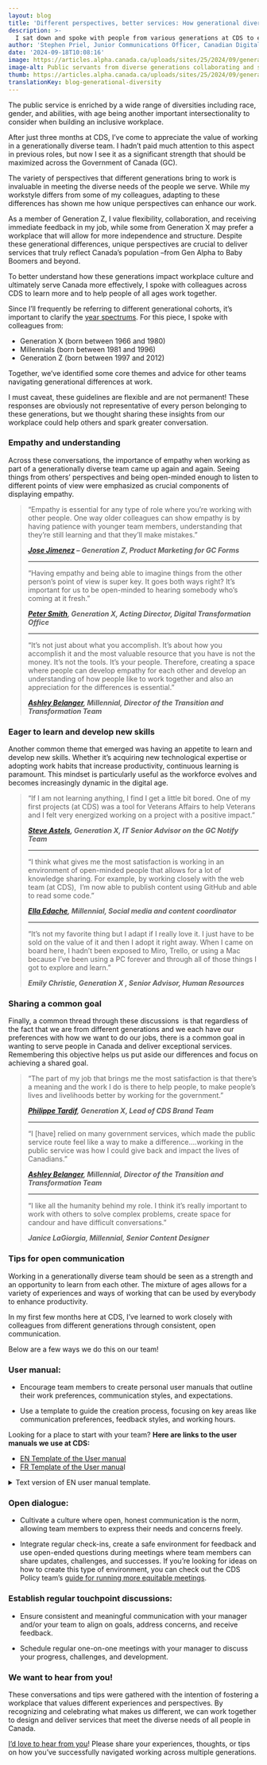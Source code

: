 ```yaml
---
layout: blog
title: 'Different perspectives, better services: How generational diversity helps '
description: >-
  I sat down and spoke with people from various generations at CDS to explore how age diversity strengthens our service to Canadians. Through shared experiences, we discussed the unique perspectives each generation brings and offered tips for fostering collaboration and inclusivity across age groups in the public service.
author: 'Stephen Priel, Junior Communications Officer, Canadian Digital Service'
date: '2024-09-18T10:08:16'
image: https://articles.alpha.canada.ca/uploads/sites/25/2024/09/generationaldiversity_blog_post2_720.png
image-alt: Public servants from diverse generations collaborating and sharing ideas.
thumb: https://articles.alpha.canada.ca/uploads/sites/25/2024/09/generationaldiversity_blog_post2_720.png
translationKey: blog-generational-diversity
---
```


<p>The public service is enriched by a wide range of diversities including race, gender, and abilities, with age being another important intersectionality to consider when building an inclusive workplace. </p>



<p>After just three months at CDS, I’ve come to appreciate the value of working in a generationally diverse team. I hadn’t paid much attention to this aspect in previous roles, but now I see it as a significant strength that should be maximized across the Government of Canada (GC).</p>



<p>The variety of perspectives that different generations bring to work is invaluable in meeting the diverse needs of the people we serve. While my workstyle differs from some of my colleagues, adapting to these differences has shown me how unique perspectives can enhance our work.</p>



<p>As a member of Generation Z, I value flexibility, collaboration, and receiving immediate feedback in my job, while some from Generation X may prefer a workplace that will allow for more independence and structure. Despite these generational differences, unique perspectives are crucial to deliver services that truly reflect Canada&#8217;s population –from Gen Alpha to Baby Boomers and beyond.</p>



<p>To better understand how these generations impact workplace culture and ultimately serve Canada more effectively, I spoke with colleagues across CDS to learn more and to help people of all ages work together.</p>



<p>Since I&#8217;ll frequently be referring to different generational cohorts, it&#8217;s important to clarify the <a href="https://www150.statcan.gc.ca/n1/daily-quotidien/240221/dq240221a-eng.htm" target="_blank" rel="noreferrer noopener">year spectrums</a>. For this piece, I spoke with colleagues from:</p>



<ul class="wp-block-list">
<li>Generation X (born between 1966 and 1980)</li>



<li>Millennials (born between 1981 and 1996)</li>



<li>Generation Z (born between 1997 and 2012)</li>
</ul>



<p>Together, we&#8217;ve identified some core themes and advice for other teams navigating generational differences at work.&nbsp;</p>



<p>I must caveat, these guidelines are flexible and are not permanent! These responses are obviously not representative of every person belonging to these generations, but we thought sharing these insights from our workplace could help others and spark greater conversation.</p>



<h3 class="wp-block-heading"><strong>Empathy and understanding&nbsp;</strong></h3>



<p>Across these conversations, the importance of empathy when working as part of a generationally diverse team came up again and again. Seeing things from others’ perspectives and being open-minded enough to listen to different points of view were emphasized as crucial components of displaying empathy.</p>



<blockquote class="wp-block-quote is-layout-flow wp-block-quote-is-layout-flow">
<p>“Empathy is essential for any type of role where you&#8217;re working with other people. One way older colleagues can show empathy is by having patience with younger team members, understanding that they&#8217;re still learning and that they&#8217;ll make mistakes.&#8221;</p>



<p><strong><em><a href="https://www.linkedin.com/in/jimenezj27/" target="_blank" rel="noreferrer noopener">Jose Jimenez</a> &#8211; Generation Z, Product Marketing for GC Forms</em></strong></p>



<hr class="wp-block-separator has-alpha-channel-opacity" />



<p>“Having empathy and being able to imagine things from the other person&#8217;s point of view is super key. It goes both ways right? It&#8217;s important for us to be open-minded to hearing somebody who&#8217;s coming at it fresh.”</p>



<p><a href="http://linkedin.com/in/pcwsmith" target="_blank" rel="noreferrer noopener"><em><strong>Peter Smith</strong></em></a><strong><em>, Generation X, Acting Director, Digital Transformation Office</em></strong></p>



<hr class="wp-block-separator has-alpha-channel-opacity" />



<p>“It&#8217;s not just about what you accomplish. It&#8217;s about how you accomplish it and the most valuable resource that you have is not the money. It&#8217;s not the tools. It&#8217;s your people. Therefore, creating a space where people can develop empathy for each other and develop an understanding of how people like to work together and also an appreciation for the differences is essential.”</p>



<p><a href="http://linkedin.com/in/ashley-belanger" target="_blank" rel="noreferrer noopener"><em><strong>Ashley Belanger</strong></em></a><strong><em>, Millennial, Director of the Transition and Transformation Team&nbsp;</em></strong></p>
</blockquote>



<h3 class="wp-block-heading"><strong>Eager to learn and develop new skills</strong></h3>



<p>Another common theme that emerged was having an appetite to learn and develop new skills. Whether it’s acquiring new technological expertise or adopting work habits that increase productivity, continuous learning is paramount. This mindset is particularly useful as the workforce evolves and becomes increasingly dynamic in the digital age.</p>



<blockquote class="wp-block-quote is-layout-flow wp-block-quote-is-layout-flow">
<p>“If I am not learning anything, I find I get a little bit bored. One of my first projects (at CDS) was a tool for Veterans Affairs to help Veterans and I felt very energized working on a project with a positive impact.&#8221;&nbsp;</p>



<p><a href="http://linkedin.com/in/sastels" target="_blank" rel="noreferrer noopener"><em><strong>Steve Astels</strong></em></a><strong><em>, Generation X, IT Senior Advisor on the GC Notify Team</em></strong></p>



<hr class="wp-block-separator has-alpha-channel-opacity" />



<p>“I think what gives me the most satisfaction is working in an environment of open-minded people that allows for a lot of knowledge sharing. For example, by working closely with the web team (at CDS),&nbsp; I&#8217;m now able to publish content using GitHub and able to read some code.”</p>



<p><a href="http://linkedin.com/in/elaine-edache-40367293" target="_blank" rel="noreferrer noopener"><em><strong>Ella Edache</strong></em></a><strong><em>, Millennial, Social media and content coordinator</em></strong></p>



<hr class="wp-block-separator has-alpha-channel-opacity" />



<p>“It&#8217;s not my favorite thing but I adapt if I really love it. I just have to be sold on the value of it and then I adopt it right away. When I came on board here, I hadn&#8217;t been exposed to Miro, Trello, or using a Mac because I&#8217;ve been using a PC forever and through all of those things I got to explore and learn.”</p>



<p><strong><em>Emily Christie, Generation X&nbsp;, Senior Advisor,  Human Resources  </em></strong></p>
</blockquote>



<h3 class="wp-block-heading" id="h-sharing-a-common-goal"><strong>Sharing a common goal</strong></h3>



<p>Finally, a common thread through these discussions&nbsp; is that regardless of the fact that we are from different generations and we each have our preferences with how we want to do our jobs, there is a common goal in wanting to serve people in Canada and deliver exceptional services. Remembering this objective helps us put aside our differences and focus on achieving a shared goal.</p>



<blockquote class="wp-block-quote is-layout-flow wp-block-quote-is-layout-flow">
<p>“The part of my job that brings me the most satisfaction is that there&#8217;s a meaning and the work I do is there to help people, to make people&#8217;s lives and livelihoods better by working for the government.”</p>



<p><a href="http://linkedin.com/in/philippe-tardif-136695175" target="_blank" rel="noreferrer noopener"><em><strong>Philippe Tardif</strong></em></a><strong><em>, Generation X, Lead of CDS Brand Team</em></strong></p>



<hr class="wp-block-separator has-alpha-channel-opacity" />



<p>“I [have] relied on many government services, which made the public service route feel like a way to make a difference&#8230;.working in the public service was how I could give back and impact the lives of Canadians.”</p>



<p><a href="http://linkedin.com/in/ashley-belanger" target="_blank" rel="noreferrer noopener"><em><strong>Ashley Belanger</strong></em></a><strong><em>, Millennial, Director of the Transition and Transformation Team</em></strong></p>



<hr class="wp-block-separator has-alpha-channel-opacity" />



<p>“I like all the humanity behind my role. I think it’s really important to work with others to solve complex problems, create space for candour and have difficult conversations.”</p>



<p><strong><em>Janice LaGiorgia, Millennial, Senior Content Designer</em></strong></p>
</blockquote>



<h3 class="wp-block-heading"><strong>Tips for open communication</strong></h3>



<p>Working in a generationally diverse team should be seen as a strength and an opportunity to learn from each other. The mixture of ages allows for a variety of experiences and ways of working that can be used by everybody to enhance productivity.</p>



<p>In my first few months here at CDS, I’ve learned to work closely with colleagues from different generations through consistent, open communication.</p>



<p>Below are a few ways we do this on our team!</p>



<h3 class="wp-block-heading"><strong>User manual:&nbsp;</strong></h3>



<ul class="wp-block-list">
<li>Encourage team members to create personal user manuals that outline their work preferences, communication styles, and expectations.</li>
</ul>



<ul class="wp-block-list">
<li>Use a template to guide the creation process, focusing on key areas like communication preferences, feedback styles, and working hours.</li>
</ul>



<p>Looking for a place to start with your team? <strong>Here are links to the user manuals we use at CDS:&nbsp;</strong></p>



<ul class="wp-block-list">
<li><a href="https://docs.google.com/presentation/d/1IRi3VfSNC55fqWWgzZJDyozK6sakh0SoX2p5UzSH2h4/edit#slide=id.p" target="_blank" rel="noreferrer noopener">EN Template of the User manual</a></li>



<li><a href="https://docs.google.com/presentation/d/1u2ujCsMiXKjwX6J4jGvwQPhHvG5Je96yOUbHGDEmwys/edit#slide=id.p" target="_blank" rel="noreferrer noopener">FR Template of the User manua</a>l</li>
</ul>



<details class="wp-block-cds-snc-accordion"><summary>Text version of EN user manual template.</summary>
<p>User manual for [name]</p>



<p>Conditions I like to work in:</p>



<ul class="wp-block-list">
<li></li>
</ul>



<p>Times/hours I like to work:&nbsp;</p>



<ul class="wp-block-list">
<li></li>
</ul>



<p>Best way to communicate with me:</p>



<ul class="wp-block-list">
<li></li>
</ul>



<p>Ways I like to receive feedback:</p>



<ul class="wp-block-list">
<li>&nbsp;</li>
</ul>



<p>Things I need at work:</p>



<ul class="wp-block-list">
<li></li>
</ul>



<p>Things I struggle with:</p>



<ul class="wp-block-list">
<li></li>
</ul>



<p>Things I love:</p>



<ul class="wp-block-list">
<li></li>
</ul>



<p>Other things to know about me:</p>
</details>



<h3 class="wp-block-heading"><strong>Open dialogue:</strong></h3>



<ul class="wp-block-list">
<li>Cultivate a culture where open, honest communication is the norm, allowing team members to express their needs and concerns freely.&nbsp;</li>
</ul>



<ul class="wp-block-list">
<li>Integrate regular check-ins, create a safe environment for feedback and use open-ended questions during meetings where team members can share updates, challenges, and successes. If you’re looking for ideas on how to create this type of environment, you can check out the CDS Policy team’s <a href="https://digital.canada.ca/2023/09/14/how-were-planning-more-useful-and-equitable-meetings/" target="_blank" rel="noreferrer noopener">guide for running more equitable meetings</a>.&nbsp;</li>
</ul>



<h3 class="wp-block-heading"><strong>Establish regular touchpoint discussions:</strong></h3>



<ul class="wp-block-list">
<li>Ensure consistent and meaningful communication with your manager and/or your team to align on goals, address concerns, and receive feedback.</li>
</ul>



<ul class="wp-block-list">
<li>Schedule regular one-on-one meetings with your manager to discuss your progress, challenges, and development.</li>
</ul>



<h3 class="wp-block-heading"><strong>We want to hear from you!</strong></h3>



<p>These conversations and tips were gathered with the intention of fostering a workplace that values different experiences and perspectives. By recognizing and celebrating what makes us different, we can work together to design and deliver services that meet the diverse needs of all people in Canada.</p>



<p><a href="mailto:cds-snc@servicecanada.gc.ca" target="_blank" rel="noreferrer noopener">I’d love to hear from you</a>! Please share your experiences, thoughts, or tips on how you’ve successfully navigated working across multiple generations.</p>

